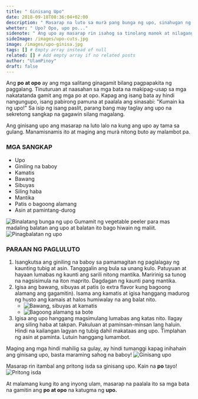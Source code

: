 ```yaml
---
title: " Ginisang Upo"
date: 2018-09-18T08:36:04+02:00
description: " Masarap na luto sa murà pang bunga ng upo, sinahugan ng giniling na baboy."
whetter: " Upo? Opo, upo po..."
sidenote: " Ang upo ay masarap rin isahog sa tinolang manok at nilagang baboy. Nagbibigay ito ng manamis-namis na lasa at maputing sabaw."
sideImage: /images/upo-cuts.jpg
image: /images/upo-ginisa.jpg
tags: [] # Empty array instead of null
related: [] # Add empty array if no related posts
author: "UlamPinoy"
draft: false
---
```


Ang **po at opo** ay ang mga salitang ginagamit bilang pagpapakita ng paggalang. Tinuturuan at naasahan sa mga bata na makipag-usap sa mga nakatatanda gamit ang mga po at opo. Kapag ang isang bata ay hindi nangungupo, isang pabirong pamuna at paalala ang sinasabi: "Kumain ka ng upo!" Sa isip ng isang paslit, parang bang may taglay ang upo na sekretong sangkap na gagawin silang magalang.

Ang ginisang upo ang masarap na luto lalo na kung ang upo ay tama sa gulang. Manamisnamis ito at maging ang murà nitong buto ay malambot pa.

### MGA SANGKAP

- Upo
- Giniling na baboy
- Kamatis
- Bawang
- Sibuyas
- Siling haba
- Mantika
- Patis o bagoong alamang
- Asin at pamintang-durog

![Binalatang bunga ng upo](/images/upo-peeled.jpg)
Gumamit ng vegetable peeler para mas madaling balatan ang upo at balatan ito bago hiwain ng maliit.
![Pinagbalatan ng upo](/images/upo-peel.jpg)

### PARAAN NG PAGLULUTO

1. Isangkutsa ang giniling na baboy sa pamamagitan ng paglalagay ng kaunting tubig at asin. Tangggalin ang bula sa unang kulo. Patuyuan at hayaan lumabas ng kaunti ang sarili nitong mantika. Maririnig sa tunog na nagsisimula na iton maprito. Dagdagan ng kaunti pang mantika.
2. Igisa ang bawang, sibuyas at patis (o extra flavor kung bagoong alamang ang gagamitin). Isama ang kamatis at igisa hanggang madurog ng husto ang kamais at halos humiwalay na ang balat nito.
   - ![Bawang, sibuyas at kamatis](/images/bawang-sibuyas-kamatis.jpg)
   - ![Bagoong alamang sa bote](/images/alamang-bagoong-bote.jpg)
3. Igisa ang upo hanggang magsimulang lumabas ang katas nito. Ilagay ang siling haba at takpan. Pakuluan at paminsan-minsan lang haluin. Hindi na kailangan lagyan ng tubig dahil makataas ang upo. Timplahan ng asin at paminta. Lutuin hanggang lumambot.

Maging ang mga hindi mahilig sa gulay, ay hindi tumanggi kapag inihahain ang ginisang upo, basta maraming sahog na baboy!
![Ginisang upo](/images/upo-ginisa-closeup.jpg)

Masarap rin itambal ang pritong isda sa ginisang upo. Kain na **po** tayo!
![Pritong isda](/images/isda-prito.jpg)

At malamang kung ito ang inyong ulam, masarap na paalala ito sa mga bata na gamitin ang **po at opo** na katugma ng **upo.**
